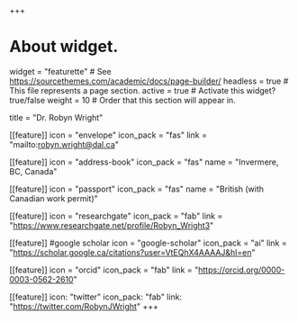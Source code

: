 +++
# About widget.
widget = "featurette"  # See https://sourcethemes.com/academic/docs/page-builder/
headless = true  # This file represents a page section.
active = true  # Activate this widget? true/false
weight = 10  # Order that this section will appear in.

title = "Dr. Robyn Wright"

[[feature]]
icon = "envelope"
icon_pack = "fas"
link = "mailto:robyn.wright@dal.ca"

[[feature]]
icon = "address-book"
icon_pack = "fas"
name = "Invermere, BC, Canada"

[[feature]]
icon = "passport"
icon_pack = "fas"
name = "British (with Canadian work permit)"

[[feature]]
icon = "researchgate"
icon_pack = "fab"
link = "https://www.researchgate.net/profile/Robyn_Wright3" 

[[feature]]
#google scholar
icon = "google-scholar"
icon_pack = "ai"
link = "https://scholar.google.ca/citations?user=VtEQhX4AAAAJ&hl=en" 

[[feature]]
icon = "orcid"
icon_pack = "fab"
link = "https://orcid.org/0000-0003-0562-2610" 

[[feature]]
icon: "twitter"
icon_pack: "fab"
link: "https://twitter.com/RobynJWright"
+++